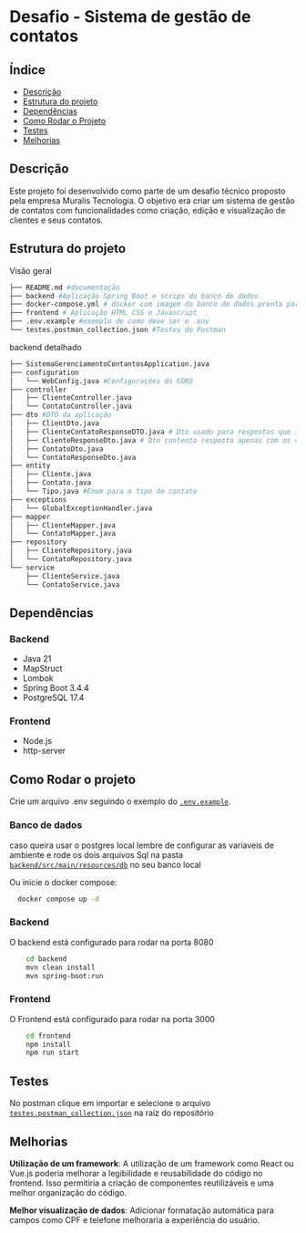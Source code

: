# Desafio - Sistema de gestão de contatos

## Índice

- [Descrição](#descrição)
- [Estrutura do projeto](#estrutura-do-projeto)
- [Dependências](#dependências)
- [Como Rodar o Projeto](#como-rodar-o-projeto)
- [Testes](#testes)
- [Melhorias](#melhorias)

## Descrição

Este projeto foi desenvolvido como parte de um desafio técnico proposto pela empresa Muralis Tecnologia. O objetivo era criar um sistema de gestão de contatos com funcionalidades como criação, edição e visualização de clientes e seus contatos.

## Estrutura do projeto

Visão geral

```bash
├── README.md #documentação
├── backend #Aplicação Spring Boot e scrips do banco de dados
├── docker-compose.yml # docker com imagem do banco de dados pronta para uso
├── frontend # Aplicação HTML CSS e Javascript
├── .env.example #exemplo de como deve ser o .env
└── testes.postman_collection.json #Testes do Postman
```

backend detalhado

```bash
├── SistemaGerenciamentoContantosApplication.java
├── configuration
│   └── WebConfig.java #Configurações do CORS
├── controller
│   ├── ClienteController.java
│   └── ContatoController.java
├── dto #DTO da aplicação
│   ├── ClientDto.java
│   ├── ClienteContatoResponseDTO.java # Dto usado para respostas que incluem o cliente e seus respectivos contatos
│   ├── ClienteResponseDto.java # Dto contento resposta apenas com os dados do cliente
│   ├── ContatoDto.java
│   └── ContatoResponseDto.java
├── entity
│   ├── Cliente.java
│   ├── Contato.java
│   └── Tipo.java #Enum para o tipo de contato
├── exceptions
│   └── GlobalExceptionHandler.java
├── mapper
│   ├── ClienteMapper.java
│   └── ContatoMapper.java
├── repository
│   ├── ClienteRepository.java
│   └── ContatoRepository.java
└── service
    ├── ClienteService.java
    └── ContatoService.java
```

## Dependências

### Backend

- Java 21
- MapStruct
- Lombok
- Spring Boot 3.4.4
- PostgreSQL 17.4

### Frontend

- Node.js
- http-server

## Como Rodar o projeto

Crie um arquivo .env seguindo o exemplo do [`.env.example`](./.env.example).

### Banco de dados

caso queira usar o postgres local lembre de configurar as variaveis de ambiente e rode os dois arquivos Sql na pasta [`backend/src/main/resources/db`](./backend/src/main/resources/db/) no seu banco local

Ou inicie o docker compose:

```bash
  docker compose up -d
```

### Backend

O backend está configurado para rodar na porta 8080

```bash
    cd backend
    mvn clean install
    mvn spring-boot:run
```

### Frontend

O Frontend está configurado para rodar na porta 3000

```bash
    cd frontend
    npm install
    npm run start
```

## Testes

No postman clique em importar e selecione o arquivo [`testes.postman_collection.json`](./testes.postman_collection.json) na raiz do repositório

## Melhorias

**Utilização de um framework**: A utilização de um framework como React ou Vue.js poderia melhorar a legibilidade e reusabilidade do código no frontend. Isso permitiria a criação de componentes reutilizáveis e uma melhor organização do código.

**Melhor visualização de dados**: Adicionar formatação automática para campos como CPF e telefone melhoraria a experiência do usuário.
